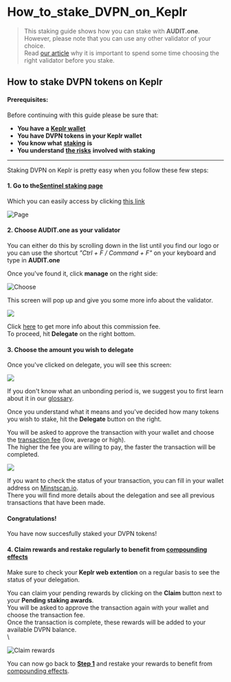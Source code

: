 # How\_to\_stake\_DVPN\_on\_Keplr

> This staking guide shows how you can stake with **AUDIT.one**.\
> However, please note that you can use any other validator of your choice.\
> Read [our article](importance\_of\_choosing\_the\_right\_validator.md) why it is important to spend some time choosing the right validator before you stake.

## How to stake DVPN tokens on Keplr

#### Prerequisites:

Before continuing with this guide please be sure that:

* **You have a** [**Keplr wallet**](../crypto-wallets/how\_to\_create\_a\_keplr\_wallet.md)
* **You have DVPN tokens in your Keplr wallet**
* **You know what** [**staking**](what\_is\_staking.md) **is**
* **You understand** [**the risks**](risks\_of\_staking.md) **involved with staking**

***

Staking DVPN on Keplr is pretty easy when you follow these few steps:

#### **1. Go to the**[**Sentinel staking page**](https://wallet.keplr.app/#/sentinel/stake)

Which you can easily access by clicking [this link](https://wallet.keplr.app/#/sentinel/stake)

![Page](https://user-images.githubusercontent.com/95366163/148817090-e9c9a462-a56e-43e6-bf23-309df87ecf92.png)

#### **2. Choose AUDIT.one as your validator**

You can either do this by scrolling down in the list until you find our logo or you can use the shortcut _"Ctrl + F / Command + F"_ on your keyboard and type in **AUDIT.one**

Once you've found it, click **manage** on the right side:

![Choose](https://user-images.githubusercontent.com/95366163/148817126-2144d408-0b2e-418e-be45-17eececec3b5.png)

This screen will pop up and give you some more info about the validator.

![](https://user-images.githubusercontent.com/95366163/148817167-436d617c-86d9-4d44-8cf3-80b19e71bd72.png)

Click [here](validator\_fee.md) to get more info about this commission fee.\
To proceed, hit **Delegate** on the right bottom.

#### **3. Choose the amount you wish to delegate**

Once you've clicked on delegate, you will see this screen:

![](https://user-images.githubusercontent.com/95366163/148817233-8eaa9169-40ea-4ffa-8ccf-4c2b8a618ad3.png)

If you don't know what an unbonding period is, we suggest you to first learn about it in our [glossary](unbonding\_period.md).

Once you understand what it means and you've decided how many tokens you wish to stake, hit the **Delegate** button on the right.

You will be asked to approve the transaction with your wallet and choose the [transaction fee](transaction\_fees.md) (low, average or high).\
The higher the fee you are willing to pay, the faster the transaction will be completed.

![](https://user-images.githubusercontent.com/95366163/148817688-396d6c29-2012-4b38-90c4-c52908f3f4cd.png)

If you want to check the status of your transaction, you can fill in your wallet address on [Minstscan.io](https://www.mintscan.io/sentinel).\
There you will find more details about the delegation and see all previous transactions that have been made.

#### **Congratulations!**

You have now succesfully staked your DVPN tokens!

#### **4. Claim rewards and restake regularly to benefit from** [**compounding effects**](compounding\_interest.md)

Make sure to check your **Keplr web extention** on a regular basis to see the status of your delegation.

You can claim your pending rewards by clicking on the **Claim** button next to your **Pending staking awards**.\
You will be asked to approve the transaction again with your wallet and choose the transaction fee.\
Once the transaction is complete, these rewards will be added to your available DVPN balance.\
\


![Claim rewards](https://user-images.githubusercontent.com/95366163/148817662-eb823e06-516a-4609-9636-a85ee9d6b03d.png)

You can now go back to [**Step 1**](how\_to\_stake\_dvpn\_on\_keplr.md#step1) and restake your rewards to benefit from [compounding effects](compounding\_interest.md).
